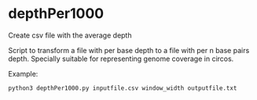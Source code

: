 # depthPer1000
Create csv file with the average depth

Script to transform a file with per base depth to a file with per n base pairs depth. 
Specially suitable for representing genome coverage in circos. 

Example: 

```python3 depthPer1000.py inputfile.csv window_width outputfile.txt```
